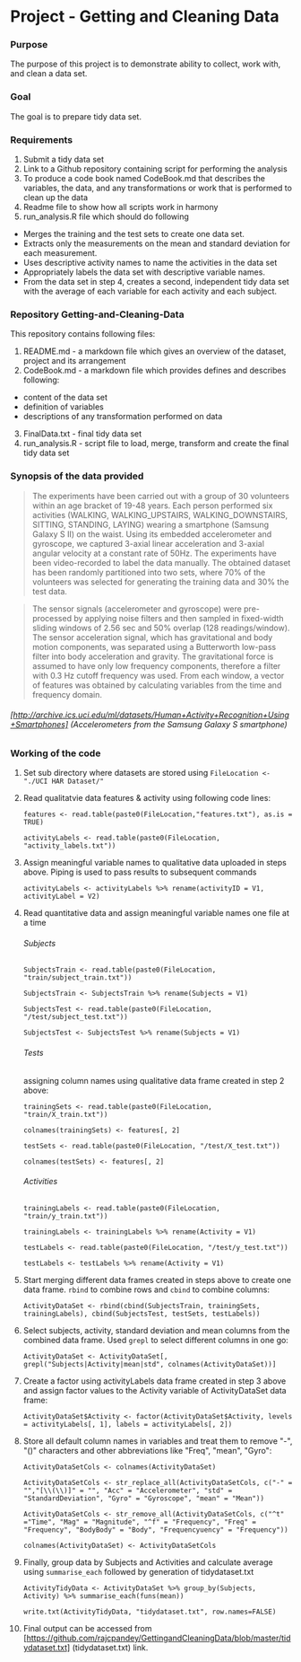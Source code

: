 
# Project - Getting and Cleaning Data

### Purpose 

  The purpose of this project is to demonstrate ability to collect, work with, and clean a data set.
  
### Goal

  The goal is to prepare tidy data set.

### Requirements

  1. Submit a tidy data set
  2. Link to a Github repository containing script for performing the analysis
  3. To produce a code book named CodeBook.md that describes the variables, the data, and any transformations or work that is performed to clean up the data 
  4. Readme file to show how all scripts work in harmony
  5. run_analysis.R file which should do following
   + Merges the training and the test sets to create one data set.
   + Extracts only the measurements on the mean and standard deviation for each measurement.
   + Uses descriptive activity names to name the activities in the data set
   + Appropriately labels the data set with descriptive variable names.
   + From the data set in step 4, creates a second, independent tidy data set with the average of each variable for each activity and each subject.
    
### Repository Getting-and-Cleaning-Data

  This repository contains following files:
  
  1. README.md - a markdown file which gives an overview of the dataset, project and its arrangement
  2. CodeBook.md - a markdown file which provides defines and describes following: 
   + content of the data set
   + definition of variables
   + descriptions of any transformation performed on data
  3. FinalData.txt - final tidy data set
  4. run_analysis.R - script file to load, merge, transform and create the final tidy data set
  
### Synopsis of the data provided

> The experiments have been carried out with a group of 30 volunteers within an age bracket of 19-48 years. Each person performed six activities (WALKING, WALKING_UPSTAIRS, WALKING_DOWNSTAIRS, SITTING, STANDING, LAYING) wearing a smartphone (Samsung Galaxy S II) on the waist. Using its embedded accelerometer and gyroscope, we captured 3-axial linear acceleration and 3-axial angular velocity at a constant rate of 50Hz. The experiments have been video-recorded to label the data manually. The obtained dataset has been randomly partitioned into two sets, where 70% of the volunteers was selected for generating the training data and 30% the test data.

> The sensor signals (accelerometer and gyroscope) were pre-processed by applying noise filters and then sampled in fixed-width sliding windows of 2.56 sec and 50% overlap (128 readings/window). The sensor acceleration signal, which has gravitational and body motion components, was separated using a Butterworth low-pass filter into body acceleration and gravity. The gravitational force is assumed to have only low frequency components, therefore a filter with 0.3 Hz cutoff frequency was used. From each window, a vector of features was obtained by calculating variables from the time and frequency domain.

###### [http://archive.ics.uci.edu/ml/datasets/Human+Activity+Recognition+Using+Smartphones] (Accelerometers from the Samsung Galaxy S smartphone)

### Working of the code

  1. Set sub directory where datasets are stored using ```FileLocation <- "./UCI HAR Dataset/" ```
  2. Read qualitatvie data features & activity using following code lines:
  
      ```features <- read.table(paste0(FileLocation,"features.txt"), as.is = TRUE)```
      
      ```activityLabels <- read.table(paste0(FileLocation, "activity_labels.txt"))```
      
  3. Assign meaningful variable names to qualitative data uploaded in steps above. Piping is used to pass results to subsequent commands
    
      ```activityLabels <- activityLabels %>% rename(activityID = V1, activityLabel = V2)```
      
  4. Read quantitative data and assign meaningful variable names one file at a time
  
      ###### Subjects
  
      ```SubjectsTrain <- read.table(paste0(FileLocation, "train/subject_train.txt"))```
      
      ```SubjectsTrain <- SubjectsTrain %>% rename(Subjects = V1)```
      
      ```SubjectsTest <- read.table(paste0(FileLocation, "/test/subject_test.txt"))```
      
      ```SubjectsTest <- SubjectsTest %>% rename(Subjects = V1)```
      
      ###### Tests
      
      assigning column names using qualitative data frame created in step 2 above:
      
      ```trainingSets <- read.table(paste0(FileLocation, "train/X_train.txt"))```
      
      ```colnames(trainingSets) <- features[, 2]```
      
      ```testSets <- read.table(paste0(FileLocation, "/test/X_test.txt"))```
      
      ```colnames(testSets) <- features[, 2]```
      
      ###### Activities
      
      ```trainingLabels <- read.table(paste0(FileLocation, "train/y_train.txt"))```
      
      ```trainingLabels <- trainingLabels %>% rename(Activity = V1)```
      
      ```testLabels <- read.table(paste0(FileLocation, "/test/y_test.txt"))```
      
      ```testLabels <- testLabels %>% rename(Activity = V1)```
      
  5. Start merging different data frames created in steps above to create one data frame. ```rbind``` to combine rows and ```cbind``` to combine columns:
  
      ```ActivityDataSet <- rbind(cbind(SubjectsTrain, trainingSets, trainingLabels), cbind(SubjectsTest, testSets, testLabels))```
      
  6. Select subjects, activity, standard deviation and mean columns from the combined data frame. Used ```grepl``` to select different columns in one go: 
    
      ```ActivityDataSet <- ActivityDataSet[, grepl("Subjects|Activity|mean|std", colnames(ActivityDataSet))]```
      
  7. Create a factor using activityLabels data frame created in step 3 above and assign factor values to the Activity variable of ActivityDataSet data frame:
  
      ```ActivityDataSet$Activity <- factor(ActivityDataSet$Activity, levels = activityLabels[, 1], labels = activityLabels[, 2])```
      
  8. Store all default column names in variables and treat them to remove "-", "()" characters and other abbreviations like "Freq", "mean", "Gyro":
  
      ```ActivityDataSetCols <- colnames(ActivityDataSet)```
      
      ```ActivityDataSetCols <- str_replace_all(ActivityDataSetCols, c("-" = "","[\\(\\)]" = "", "Acc" = "Accelerometer", "std" = "StandardDeviation", "Gyro" = "Gyroscope", "mean" = "Mean"))```
      
      ```ActivityDataSetCols <- str_remove_all(ActivityDataSetCols, c("^t" ="Time", "Mag" = "Magnitude", "^f" = "Frequency", "Freq" = "Frequency", "BodyBody" = "Body", "Frequencyuency" = "Frequency"))```
      
      ```colnames(ActivityDataSet) <- ActivityDataSetCols```
      
  9. Finally, group data by Subjects and Activities and calculate average using ```summarise_each``` followed by generation of tidydataset.txt
  
      ```ActivityTidyData <- ActivityDataSet %>% group_by(Subjects, Activity) %>% summarise_each(funs(mean))```
      
      ```write.txt(ActivityTidyData, "tidydataset.txt", row.names=FALSE)```

  10. Final output can be accessed from [https://github.com/rajcpandey/GettingandCleaningData/blob/master/tidydataset.txt] (tidydataset.txt) link.
